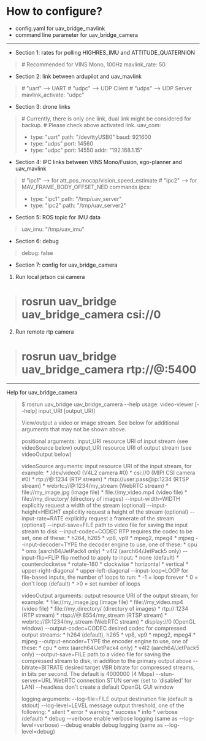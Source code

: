 # How to configure?

- config.yaml for uav_bridge_mavlink
- command line parameter for uav_bridge_camera

---
- Section 1: rates for polling HIGHRES_IMU and ATTITUDE_QUATERNION

> \# Recommended for VINS Mono, 100Hz
> mavlink_rate: 50

- Section 2: link between ardupilot and uav_mavlink
> \# "uart" --> UART
> \# "udpc" --> UDP Client
> \# "udps" --> UDP Server
> mavlink_activate: "udpc"

- Section 3: drone links
> \# Currently, there is only one link, dual link might be considered for backup.
> \# Please check above activated link.
> uav_com:
>   - type: "uart"
>     path: "/dev/ttyUSB0"
>     baud: 921600
>   - type: "udps"
>     port: 14560
>   - type: "udpc"
>     port: 14550
>     addr: "192.168.1.15"

- Section 4: IPC links between VINS Mono/Fusion, ego-planner and uav_mavlink
> \# "ipc1" --> for att_pos_mocap/vision_speed_estimate 
> \# "ipc2" --> for MAV_FRAME_BODY_OFFSET_NED commands
> ipcs:
>   - type: "ipc1"
>     path: "/tmp/uav_server"
>   - type: "ipc2"
>     path: "/tmp/uav_server2"

- Section 5: ROS topic for IMU data
> uav_imu: "/tmp/uav_imu"

- Section 6: debug
> debug: false

- Section 7: config for uav_bridge_camera

1. Run local jetson csi camera
> # rosrun uav_bridge uav_bridge_camera csi://0 

2. Run remote rtp camera
> # rosrun uav_bridge uav_bridge_camera rtp://@:5400
 
---
Help for uav_bridge_camera
> $ rosrun uav_bridge uav_bridge_camera --help
> usage: video-viewer [--help] input_URI [output_URI]
> 
> View/output a video or image stream.
> See below for additional arguments that may not be shown above.
> 
> positional arguments:
>     input_URI       resource URI of input stream  (see videoSource below)
>     output_URI      resource URI of output stream (see videoOutput below)
> 
> videoSource arguments:
>     input                resource URI of the input stream, for example:
>                              * /dev/video0               (V4L2 camera #0)
>                              * csi://0                   (MIPI CSI camera #0)
>                              * rtp://@:1234              (RTP stream)
>                              * rtsp://user:pass@ip:1234  (RTSP stream)
>                              * webrtc://@:1234/my_stream (WebRTC stream)
>                              * file://my_image.jpg       (image file)
>                              * file://my_video.mp4       (video file)
>                              * file://my_directory/      (directory of images)
>   --input-width=WIDTH    explicitly request a width of the stream (optional)
>   --input-height=HEIGHT  explicitly request a height of the stream (optional)
>   --input-rate=RATE      explicitly request a framerate of the stream (optional)
>   --input-save=FILE      path to video file for saving the input stream to disk
>   --input-codec=CODEC    RTP requires the codec to be set, one of these:
>                              * h264, h265
>                              * vp8, vp9
>                              * mpeg2, mpeg4
>                              * mjpeg
>   --input-decoder=TYPE   the decoder engine to use, one of these:
>                              * cpu
>                              * omx  (aarch64/JetPack4 only)
>                              * v4l2 (aarch64/JetPack5 only)
>   --input-flip=FLIP      flip method to apply to input:
>                              * none (default)
>                              * counterclockwise
>                              * rotate-180
>                              * clockwise
>                              * horizontal
>                              * vertical
>                              * upper-right-diagonal
>                              * upper-left-diagonal
>   --input-loop=LOOP      for file-based inputs, the number of loops to run:
>                              * -1 = loop forever
>                              *  0 = don't loop (default)
>                              * >0 = set number of loops
> 
> videoOutput arguments:
>     output               resource URI of the output stream, for example:
>                              * file://my_image.jpg       (image file)
>                              * file://my_video.mp4       (video file)
>                              * file://my_directory/      (directory of images)
>                              * rtp://<remote-ip>:1234    (RTP stream)
>                              * rtsp://@:8554/my_stream   (RTSP stream)
>                              * webrtc://@:1234/my_stream (WebRTC stream)
>                              * display://0               (OpenGL window)
>   --output-codec=CODEC   desired codec for compressed output streams:
>                             * h264 (default), h265
>                             * vp8, vp9
>                             * mpeg2, mpeg4
>                             * mjpeg
>   --output-encoder=TYPE  the encoder engine to use, one of these:
>                             * cpu
>                             * omx  (aarch64/JetPack4 only)
>                             * v4l2 (aarch64/JetPack5 only)
>   --output-save=FILE     path to a video file for saving the compressed stream
>                          to disk, in addition to the primary output above
>   --bitrate=BITRATE      desired target VBR bitrate for compressed streams,
>                          in bits per second. The default is 4000000 (4 Mbps)
>   --stun-server=URL      WebRTC connection STUN server (set to 'disabled' for LAN)
>   --headless             don't create a default OpenGL GUI window
> 
> logging arguments:
>   --log-file=FILE        output destination file (default is stdout)
>   --log-level=LEVEL      message output threshold, one of the following:
>                              * silent
>                              * error
>                              * warning
>                              * success
>                              * info
>                              * verbose (default)
>                              * debug
>   --verbose              enable verbose logging (same as --log-level=verbose)
>   --debug                enable debug logging   (same as --log-level=debug)
